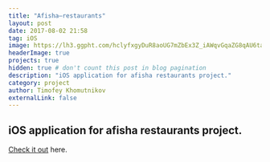 ```yaml
---
title: "Afisha–restaurants"
layout: post
date: 2017-08-02 21:58
tag: iOS
image: https://lh3.ggpht.com/hclyfxgyDuR8aoUG7mZbEx3Z_iAWqvGqaZG8qAU6taAidW0PM1F0o2bwQIdd12rrRg=w300
headerImage: true
projects: true
hidden: true # don't count this post in blog pagination
description: "iOS application for afisha restaurants project."
category: project
author: Timofey Khomutnikov
externalLink: false
---
```

iOS application for afisha restaurants project.
---

[Check it out](https://itunes.apple.com/ru/app/afisa-restorany/id916815434?lipi=urn%3Ali%3Apage%3Ad_flagship3_profile_view_base%3B3yyKIiPuRqyJdzR0IF5zWA%3D%3DP) here.
